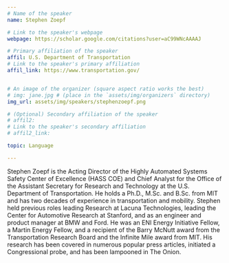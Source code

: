 ```yaml
---
# Name of the speaker
name: Stephen Zoepf

# Link to the speaker's webpage
webpage: https://scholar.google.com/citations?user=aC99WNcAAAAJ

# Primary affiliation of the speaker
affil: U.S. Department of Transportation
# Link to the speaker's primary affiliation
affil_link: https://www.transportation.gov/


# An image of the organizer (square aspect ratio works the best)
# img: jane.jpg # (place in the `assets/img/organizers` directory)
img_url: assets/img/speakers/stephenzoepf.png

# (Optional) Secondary affiliation of the speaker
# affil2:
# Link to the speaker's secondary affiliation
# affil2_link:

topic: Language

---
```


<!-- Whatever you write below will show up as the speaker's bio -->

Stephen Zoepf is the Acting Director of the Highly Automated Systems Safety Center of Excellence (HASS COE) and Chief Analyst for the Office of the Assistant Secretary for Research and Technology at the U.S. Department of Transportation. He holds a Ph.D., M.Sc. and B.Sc. from MIT and has two decades of experience in transportation and mobility. Stephen held previous roles leading Research at Lacuna Technologies, leading the Center for Automotive Research at Stanford, and as an engineer and product manager at BMW and Ford. He was an ENI Energy Initiative Fellow, a Martin Energy Fellow, and a recipient of the Barry McNutt award from the Transportation Research Board and the Infinite Mile award from MIT. His research has been covered in numerous popular press articles, initiated a Congressional probe, and has been lampooned in The Onion.